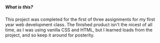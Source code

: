 ##### What is this?

This project was completed for the first of three assignments for my first year web development class. The finished product isn't the nicest of all time, as I was using vanilla CSS and HTML, but I learned loads from the project, and so keep it around for posterity.
